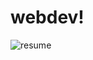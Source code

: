 # webdev!
![resume](https://github.com/Mathewjagan/Mathewjagan.github.io/assets/133106885/ef59beaf-4d50-4ec7-9a49-5ee9f18538b5)
